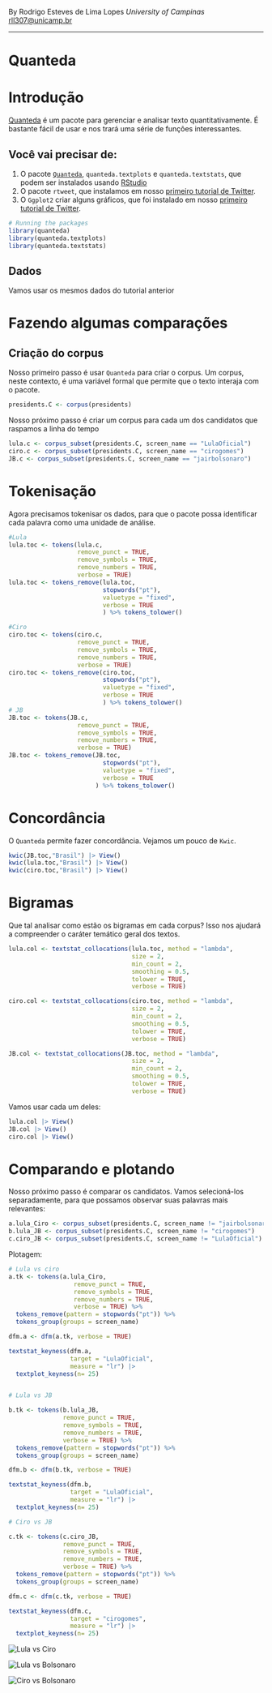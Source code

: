 By Rodrigo Esteves de Lima Lopes *University of Campinas* [rll307\@unicamp.br](mailto:rll307@unicamp.br)

------------------------------------------------------------------------

# Quanteda

# Introdução

[Quanteda](https://quanteda.io/) é um pacote para gerenciar e analisar texto quantitativamente. É bastante fácil de usar e nos trará uma série de funções interessantes.

## Você vai precisar de:

1.  O pacote [`Quanteda`](https://quanteda.io/), `quanteda.textplots` e `quanteda.textstats`, que podem ser instalados usando [RStudio](http://www.sthda.com/english/wiki/installing-and-using-r-packages)
2.  O pacote `rtweet`, que instalamos em nosso [primeiro tutorial de Twitter](05_rtweet_E1).
3.  O `Ggplot2` criar alguns gráficos, que foi instalado em nosso [primeiro tutorial de Twitter](05_rtweet_E1).

``` r
# Running the packages
library(quanteda)
library(quanteda.textplots)
library(quanteda.textstats)
```

## Dados

Vamos usar os mesmos dados do tutorial anterior

# Fazendo algumas comparações

## Criação do corpus

Nosso primeiro passo é usar `Quanteda` para criar o corpus. Um corpus, neste contexto, é uma variável formal que permite que o texto interaja com o pacote.

``` r
presidents.C <- corpus(presidents)
```

Nosso próximo passo é criar um corpus para cada um dos candidatos que raspamos  a linha do tempo

``` r
lula.c <- corpus_subset(presidents.C, screen_name == "LulaOficial")
ciro.c <- corpus_subset(presidents.C, screen_name == "cirogomes")
JB.c <- corpus_subset(presidents.C, screen_name == "jairbolsonaro")
```

# Tokenisação

Agora precisamos tokenisar os dados, para que o pacote possa identificar cada palavra como uma unidade de análise.

``` r
#Lula
lula.toc <- tokens(lula.c,
                   remove_punct = TRUE,
                   remove_symbols = TRUE,
                   remove_numbers = TRUE,
                   verbose = TRUE)
lula.toc <- tokens_remove(lula.toc,
                          stopwords("pt"),
                          valuetype = "fixed",
                          verbose = TRUE
                          ) %>% tokens_tolower()

#Ciro
ciro.toc <- tokens(ciro.c,
                   remove_punct = TRUE,
                   remove_symbols = TRUE,
                   remove_numbers = TRUE,
                   verbose = TRUE)
ciro.toc <- tokens_remove(ciro.toc,
                          stopwords("pt"),
                          valuetype = "fixed",
                          verbose = TRUE
                          ) %>% tokens_tolower()
# JB
JB.toc <- tokens(JB.c,
                   remove_punct = TRUE,
                   remove_symbols = TRUE,
                   remove_numbers = TRUE,
                   verbose = TRUE)
JB.toc <- tokens_remove(JB.toc,
                          stopwords("pt"),
                          valuetype = "fixed",
                          verbose = TRUE
                        ) %>% tokens_tolower()

```

# Concordância

O `Quanteda` permite fazer concordância. Vejamos um pouco de  `Kwic`.

``` r
kwic(JB.toc,"Brasil") |> View()
kwic(lula.toc,"Brasil") |> View()
kwic(ciro.toc,"Brasil") |> View()
```

# Bigramas

Que tal analisar como estão os bigramas em cada corpus? Isso nos ajudará a compreender o caráter temático geral dos textos.

``` r
lula.col <- textstat_collocations(lula.toc, method = "lambda",
                                  size = 2,
                                  min_count = 2,
                                  smoothing = 0.5,
                                  tolower = TRUE,
                                  verbose = TRUE)

ciro.col <- textstat_collocations(ciro.toc, method = "lambda",
                                  size = 2,
                                  min_count = 2,
                                  smoothing = 0.5,
                                  tolower = TRUE,
                                  verbose = TRUE)

JB.col <- textstat_collocations(JB.toc, method = "lambda",
                                  size = 2,
                                  min_count = 2,
                                  smoothing = 0.5,
                                  tolower = TRUE,
                                  verbose = TRUE)
```

Vamos usar cada um deles:

``` r
lula.col |> View()
JB.col |> View()
ciro.col |> View()
```

# Comparando e plotando

Nosso próximo passo é comparar os candidatos. Vamos selecioná-los separadamente, para que possamos observar suas palavras mais relevantes:

``` r
a.lula_Ciro <- corpus_subset(presidents.C, screen_name != "jairbolsonaro")
b.lula_JB <- corpus_subset(presidents.C, screen_name != "cirogomes")
c.ciro_JB <- corpus_subset(presidents.C, screen_name != "LulaOficial")
```


Plotagem: 

``` r
# Lula vs ciro
a.tk <- tokens(a.lula_Ciro,
                  remove_punct = TRUE,
                  remove_symbols = TRUE,
                  remove_numbers = TRUE,
                  verbose = TRUE) %>%
  tokens_remove(pattern = stopwords("pt")) %>%
  tokens_group(groups = screen_name)

dfm.a <- dfm(a.tk, verbose = TRUE)

textstat_keyness(dfm.a,
                 target = "LulaOficial",
                 measure = "lr") |> 
  textplot_keyness(n= 25)


# Lula vs JB

b.tk <- tokens(b.lula_JB,
               remove_punct = TRUE,
               remove_symbols = TRUE,
               remove_numbers = TRUE,
               verbose = TRUE) %>%
  tokens_remove(pattern = stopwords("pt")) %>%
  tokens_group(groups = screen_name)

dfm.b <- dfm(b.tk, verbose = TRUE)

textstat_keyness(dfm.b,
                 target = "LulaOficial",
                 measure = "lr") |> 
  textplot_keyness(n= 25)

# Ciro vs JB

c.tk <- tokens(c.ciro_JB,
               remove_punct = TRUE,
               remove_symbols = TRUE,
               remove_numbers = TRUE,
               verbose = TRUE) %>%
  tokens_remove(pattern = stopwords("pt")) %>%
  tokens_group(groups = screen_name)

dfm.c <- dfm(c.tk, verbose = TRUE)

textstat_keyness(dfm.c,
                 target = "cirogomes",
                 measure = "lr") |> 
  textplot_keyness(n= 25)
```

![Lula vs Ciro](images/lulaVSciro.png)

![Lula vs Bolsonaro](images/lulavsJB.png)

![Ciro vs Bolsonaro](images/ciroVSjb.png)
